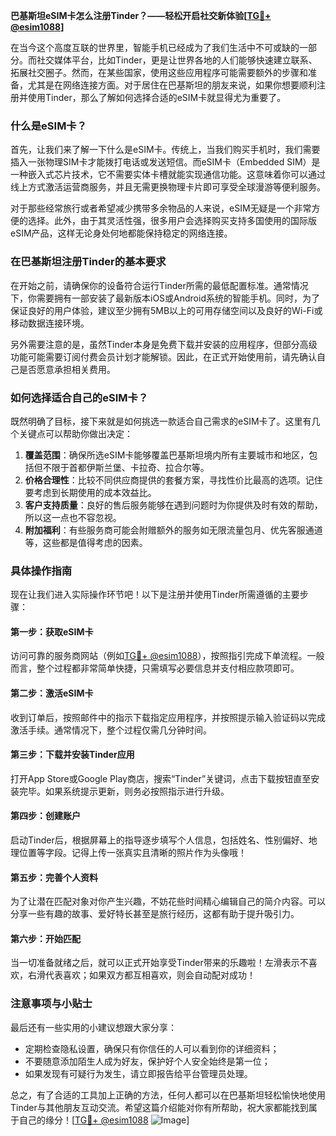 **巴基斯坦eSIM卡怎么注册Tinder？——轻松开启社交新体验[[TG💪+ @esim1088](https://t.me/s/esim1088)]**

在当今这个高度互联的世界里，智能手机已经成为了我们生活中不可或缺的一部分。而社交媒体平台，比如Tinder，更是让世界各地的人们能够快速建立联系、拓展社交圈子。然而，在某些国家，使用这些应用程序可能需要额外的步骤和准备，尤其是在网络连接方面。对于居住在巴基斯坦的朋友来说，如果你想要顺利注册并使用Tinder，那么了解如何选择合适的eSIM卡就显得尤为重要了。

### 什么是eSIM卡？

首先，让我们来了解一下什么是eSIM卡。传统上，当我们购买手机时，我们需要插入一张物理SIM卡才能拨打电话或发送短信。而eSIM卡（Embedded SIM）是一种嵌入式芯片技术，它不需要实体卡槽就能实现通信功能。这意味着你可以通过线上方式激活运营商服务，并且无需更换物理卡片即可享受全球漫游等便利服务。

对于那些经常旅行或者希望减少携带多余物品的人来说，eSIM无疑是一个非常方便的选择。此外，由于其灵活性强，很多用户会选择购买支持多国使用的国际版eSIM产品，这样无论身处何地都能保持稳定的网络连接。

### 在巴基斯坦注册Tinder的基本要求

在开始之前，请确保你的设备符合运行Tinder所需的最低配置标准。通常情况下，你需要拥有一部安装了最新版本iOS或Android系统的智能手机。同时，为了保证良好的用户体验，建议至少拥有5MB以上的可用存储空间以及良好的Wi-Fi或移动数据连接环境。

另外需要注意的是，虽然Tinder本身是免费下载并安装的应用程序，但部分高级功能可能需要订阅付费会员计划才能解锁。因此，在正式开始使用前，请先确认自己是否愿意承担相关费用。

### 如何选择适合自己的eSIM卡？

既然明确了目标，接下来就是如何挑选一款适合自己需求的eSIM卡了。这里有几个关键点可以帮助你做出决定：

1. **覆盖范围**：确保所选eSIM卡能够覆盖巴基斯坦境内所有主要城市和地区，包括但不限于首都伊斯兰堡、卡拉奇、拉合尔等。
2. **价格合理性**：比较不同供应商提供的套餐方案，寻找性价比最高的选项。记住要考虑到长期使用的成本效益比。
3. **客户支持质量**：良好的售后服务能够在遇到问题时为你提供及时有效的帮助，所以这一点也不容忽视。
4. **附加福利**：有些服务商可能会附赠额外的服务如无限流量包月、优先客服通道等，这些都是值得考虑的因素。

### 具体操作指南

现在让我们进入实际操作环节吧！以下是注册并使用Tinder所需遵循的主要步骤：

#### 第一步：获取eSIM卡
访问可靠的服务商网站（例如[TG💪+ @esim1088](https://t.me/s/esim1088)），按照指引完成下单流程。一般而言，整个过程都非常简单快捷，只需填写必要信息并支付相应款项即可。

#### 第二步：激活eSIM卡
收到订单后，按照邮件中的指示下载指定应用程序，并按照提示输入验证码以完成激活手续。通常情况下，整个过程仅需几分钟时间。

#### 第三步：下载并安装Tinder应用
打开App Store或Google Play商店，搜索“Tinder”关键词，点击下载按钮直至安装完毕。如果系统提示更新，则务必按照指示进行升级。

#### 第四步：创建账户
启动Tinder后，根据屏幕上的指导逐步填写个人信息，包括姓名、性别偏好、地理位置等字段。记得上传一张真实且清晰的照片作为头像哦！

#### 第五步：完善个人资料
为了让潜在匹配对象对你产生兴趣，不妨花些时间精心编辑自己的简介内容。可以分享一些有趣的故事、爱好特长甚至是旅行经历，这都有助于提升吸引力。

#### 第六步：开始匹配
当一切准备就绪之后，就可以正式开始享受Tinder带来的乐趣啦！左滑表示不喜欢，右滑代表喜欢；如果双方都互相喜欢，则会自动配对成功！

### 注意事项与小贴士

最后还有一些实用的小建议想跟大家分享：
- 定期检查隐私设置，确保只有你信任的人可以看到你的详细资料；
- 不要随意添加陌生人成为好友，保护好个人安全始终是第一位；
- 如果发现有可疑行为发生，请立即报告给平台管理员处理。

总之，有了合适的工具加上正确的方法，任何人都可以在巴基斯坦轻松愉快地使用Tinder与其他朋友互动交流。希望这篇介绍能对你有所帮助，祝大家都能找到属于自己的缘分！[[TG💪+ @esim1088](https://t.me/s/esim1088) ![Image](https://i.postimg.cc/4NQfJmqS/Snipaste-2025-05-13-00-14-12.png)]